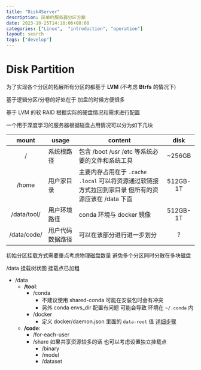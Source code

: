 ```yaml
---
title: "Disk4Server"
description: 简单的服务器分区方案
date: 2023-10-25T14:18:06+08:00
categories: ["Linux",  "introduction", "operation"]
layout: search
tags: ["develop"]
---
```


# Disk Partition

为了实现各个分区的拓展所有分区的都基于 **LVM** (不考虑 **Btrfs** 的情况下)

基于逻辑分区/分卷的好处在于 加盘的时候方便很多

基于 LVM 的软 RAID 根据实际的硬盘情况和需求进行配置

一个用于深度学习的服务器根据磁盘占用情况可以分为如下几块

| mount | usage | content | disk |
| :---: | ----- | ------- | :--: |
| /     | 系统根路径 | 包含 /boot /usr /etc 等系统必要的文件和系统工具 | ~256GB |
| /home | 用户家目录 | 主要内存占用在于 `.cache` `.local` 可以将资源通过软链接方式拉回到家目录 但所有的资源应该在 /data 下面 | 512GB-1T |
| /data/tool/ | 用户环境路径 | conda 环境与 docker 镜像  | 512GB-1T |
| /data/code/ | 用户代码数据路径 | 可以在该部分进行进一步划分 | ? |

初始分区挂载方式需要重点考虑物理磁盘数量 避免多个分区同时分散在多块磁盘

/data 挂载树状图 挂载点已加粗
- /data
  - **/tool**:
    - /conda
      - 不建议使用 shared-conda 可能在安装包时会有冲突
      - 另外 conda envs_dir 配置有问题 可能会导致 环境在 `~/.conda` 内
    - /docker
      - 定义 docker/daemon.json 里面的 `data-root` 值 [详细步骤](https://tienbm90.medium.com/how-to-change-docker-root-data-directory-89a39be1a70b)
  - **/code**: 
    - /for-each-user
    - /share 如果共享资源较多的话 也可以考虑设置独立挂载点
      - /binary
      - /model
      - /dataset
